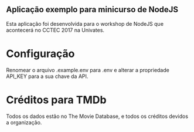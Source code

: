 ## Aplicação exemplo para minicurso de NodeJS

Esta aplicação foi desenvolvida para o workshop de NodeJS que acontecerá no CCTEC 2017 na Univates.

# Configuração

Renomear o arquivo .example.env para .env e alterar a propriedade API_KEY para a sua chave da API. 

# Créditos para TMDb

Todos os dados estão no The Movie Database, e todos os créditos devidos a organização.